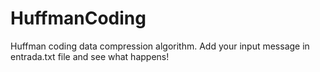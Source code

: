 # HuffmanCoding
Huffman coding data compression algorithm.
Add your input message in entrada.txt file and see what happens!
